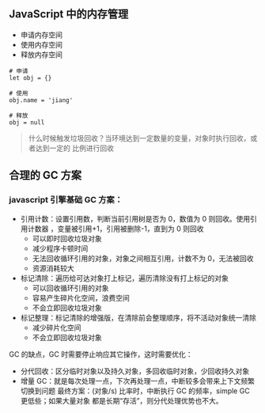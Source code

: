 ## JavaScript 中的内存管理

- 申请内存空间
- 使用内存空间
- 释放内存空间

```
# 申请
let obj = {}

# 使用
obj.name = 'jiang'

# 释放
obj = null
```

> 什么时候触发垃圾回收？当环境达到一定数量的变量，对象时执行回收，或者达到一定的
> 比例进行回收

## 合理的 GC 方案

### javascript 引擎基础 GC 方案：

- 引用计数：设置引用数，判断当前引用树是否为 0，数值为 0 则回收。使用引用计数器
  ，变量被引用+1，引用被删除-1，直到为 0 则回收
  - 可以即时回收垃圾对象
  - 减少程序卡顿时间
  - 无法回收循环引用的对象，对象之间相互引用，计数不为 0，无法被回收
  - 资源消耗较大
- 标记清除：遍历给可达对象打上标记，遍历清除没有打上标记的对象
  - 可以回收循环引用的对象
  - 容易产生碎片化空间，浪费空间
  - 不会立即回收垃圾对象
- 标记整理：标记清除的增强版，在清除前会整理顺序，将不活动对象统一清除
  - 减少碎片化空间
  - 不会立即回收垃圾对象

GC 的缺点，GC 时需要停止响应其它操作，这时需要优化：

- 分代回收：区分临时对象以及持久对象，多回收临时对象，少回收持久对象
- 增量 GC：就是每次处理一点，下次再处理一点，中断较多会带来上下文频繁切换到问题
  最终方案：(对象/s) 比率时，中断执行 GC 的频率，simple GC 更低些；如果大量对象
  都是长期“存活”，则分代处理优势也不大。
